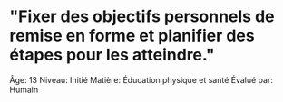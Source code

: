 # "Fixer des objectifs personnels de remise en forme et planifier des étapes pour les atteindre."

Âge: 13
Niveau: Initié
Matière: Éducation physique et santé
Évalué par: Humain